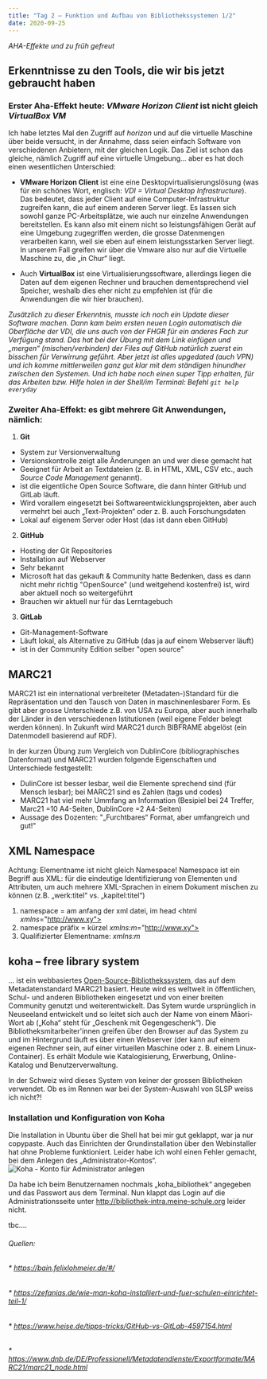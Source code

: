 ```yaml
---
title: "Tag 2 – Funktion und Aufbau von Bibliothekssystemen 1/2"
date: 2020-09-25
---
```


*AHA-Effekte und zu früh gefreut*

## **Erkenntnisse zu den Tools, die wir bis jetzt gebraucht haben**

### Erster Aha-Effekt heute: *VMware Horizon Client* ist nicht gleich *VirtualBox VM*	
Ich habe letztes Mal den Zugriff auf *horizon* und auf die virtuelle Maschine über beide versucht, in der Annahme, dass seien einfach Software von verschiedenen Anbietern, mit der gleichen Logik. Das Ziel ist schon das gleiche, nämlich Zugriff auf eine virtuelle Umgebung... aber es hat doch einen wesentlichen Unterschied:

* **VMware Horizon Client** ist eine eine Desktopvirtualisierungslösung (was für ein schönes Wort, englisch: *VDI = Virtual Desktop Infrastructure*). Das bedeutet, dass jeder Client auf eine Computer-Infrastruktur zugreifen kann, die auf einem anderen Server liegt. Es lassen sich sowohl ganze PC-Arbeitsplätze, wie auch nur einzelne Anwendungen bereitstellen. Es kann also mit einem nicht so leistungsfähigen Gerät auf eine Umgebung zugegriffen werden, die grosse Datenmengen verarbeiten kann, weil sie eben auf einem leistungsstarken Server liegt. In unserem Fall greifen wir über die Vmware also nur auf die Virtuelle Maschine zu, die „in Chur“ liegt.

* Auch **VirtualBox** ist eine Virtualisierungssoftware, allerdings liegen die Daten auf dem eigenen Rechner und brauchen dementsprechend viel Speicher, weshalb dies eher nicht zu empfehlen ist (für die Anwendungen die wir hier brauchen).

*Zusätzlich zu dieser Erkenntnis, musste ich noch ein Update dieser Software machen. Dann kam beim ersten neuen Login automatisch die Oberfläche der VDI, die uns auch von der FHGR für ein anderes Fach zur Verfügung stand. Das hat bei der Übung mit dem Link einfügen und „mergen“ (mischen/verbinden) der Files auf GitHub natürlich zuerst ein bisschen für Verwirrung geführt. Aber jetzt ist alles upgedated (auch VPN) und ich komme mittlerweilen ganz gut klar mit dem ständigen hinundher zwischen den Systemen. Und ich habe noch einen super Tipp erhalten, für das Arbeiten bzw. Hilfe holen in der Shell/im Terminal: Befehl `git help everyday`*


### Zweiter Aha-Effekt: es gibt mehrere Git Anwendungen, nämlich:
1. **Git**
* System zur Versionverwaltung
* Versionskontrolle zeigt alle Änderungen an und wer diese gemacht hat
* Geeignet für Arbeit an Textdateien (z. B. in HTML, XML, CSV etc., auch *Source Code Management* genannt).
* ist die eigentliche Open Source Software, die dann hinter GitHub und GitLab läuft.
* Wird vorallem eingesetzt bei Softwareentwicklungsprojekten, aber auch vermehrt bei auch „Text-Projekten“ oder z. B. auch Forschungsdaten
* Lokal auf eigenem Server oder Host (das ist dann eben GitHub)

2.	**GitHub** 
* Hosting der Git Repositories
* Installation auf Webserver
* Sehr bekannt
* Microsoft hat das gekauft & Community hatte Bedenken, dass es dann nicht mehr richtig "OpenSource" (und weitgehend kostenfrei) ist, wird aber aktuell noch so weitergeführt
* Brauchen wir aktuell nur für das Lerntagebuch

3.	**GitLab**
*	Git-Management-Software
*	Läuft lokal, als Alternative zu GitHub (das ja auf einem Webserver läuft)
* ist in der Community Edition selber "open source"




## **MARC21**

MARC21 ist ein international verbreiteter (Metadaten-)Standard für die Repräsentation und den Tausch von Daten in maschinenlesbarer Form. 
Es gibt aber grosse Unterschiede z.B. von USA zu Europa, aber auch innerhalb der Länder in den verschiedenen Istitutionen (weil eigene Felder belegt werden können). In Zukunft wird MARC21 durch BIBFRAME abgelöst (ein Datenmodell basierend auf RDF).

In der kurzen Übung zum Vergleich von DublinCore (bibliographisches Datenformat) und MARC21 wurden folgende Eigenschaften und Unterschiede festgestellt:

* DulinCore ist besser lesbar, weil die Elemente sprechend sind (für Mensch lesbar); bei MARC21 sind es Zahlen (tags und codes)
* MARC21 hat viel mehr Ummfang an Information (Besipiel bei 24 Treffer, Marc21 =10 A4-Seiten, DublinCore =2 A4-Seiten)
* Aussage des Dozenten: "„Furchtbares“ Format, aber umfangreich und gut!"

## **XML Namespace**
Achtung: Elementname ist nicht gleich Namespace!
Namespace ist ein Begriff aus XML: für die eindeutige Identifizierung von Elementen und Attributen, um auch mehrere XML-Sprachen in einem Dokument mischen zu können (z.B. „werk:titel“ vs. „kapitel:titel“)
1. namespace = am anfang der xml datei, im head <html *xmlns*="http://www.xy">
2. namespace präfix = kürzel *xmlns:m*="http://www.xy">
3. Qualifizierter Elementname: *xmlns:m*

## **koha – free library system**
... ist ein webbasiertes [Open-Source-Bibliothekssystem](https://koha-community.org/), das auf dem Metadatenstandard MARC21 basiert. Heute wird es weltweit in öffentlichen, Schul- und anderen Bibliotheken eingesetzt und von einer breiten Community genutzt und weiterentwickelt. 
Das Sytem wurde ursprünglich in Neuseeland entwickelt und so leitet sich auch der Name von einem Māori-Wort ab („Koha“ steht für „Geschenk mit Gegengeschenk“). 
Die Bibliotheksmitarbeiter'innen greifen über den Browser auf das System zu und im Hintergrund läuft es über einen Webserver (der kann auf einem eigenen Rechner sein, auf einer virtuellen Maschine oder z. B. einem Linux-Container). Es erhält Module wie Katalogisierung, Erwerbung, Online-Katalog und Benutzerverwaltung. 

In der Schweiz wird dieses System von keiner der grossen Bibliotheken verwendet. Ob es im Rennen war bei der System-Auswahl von SLSP weiss ich nicht?!

### **Installation und Konfiguration von Koha**
Die Installation in Ubuntu über die Shell hat bei mir gut geklappt, war ja nur copypaste. Auch das Einrichten der Grundinstallation über den Webinstaller hat ohne Probleme funktioniert. Leider habe ich wohl einen Fehler gemacht, bei dem Anlegen des „Administrator-Kontos“. 
<img src="https://zefanjas.de/wp-content/uploads/2018/03/Auswahl_221.png" alt="Koha - Konto für Administrator anlegen">


Da habe ich beim Benutzernamen nochmals „koha_bibliothek“ angegeben und das Passwort aus dem Terminal. Nun klappt das Login auf die  Administrationsseite unter http://bibliothek-intra.meine-schule.org leider nicht.

tbc....


###### Quellen:
###### * https://bain.felixlohmeier.de/#/
###### * https://zefanjas.de/wie-man-koha-installiert-und-fuer-schulen-einrichtet-teil-1/
###### * https://www.heise.de/tipps-tricks/GitHub-vs-GitLab-4597154.html
###### * https://www.dnb.de/DE/Professionell/Metadatendienste/Exportformate/MARC21/marc21_node.html


